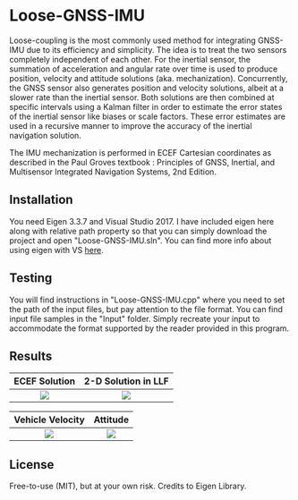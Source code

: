 # Loose-GNSS-IMU
Loose-coupling is the most commonly used method for integrating GNSS-IMU due to its efficiency and simplicity. The idea is to treat the two sensors completely independent of each other. For the inertial sensor, the summation of acceleration and angular rate over time is used to produce position, velocity and attitude solutions (aka. mechanization). Concurrently, the GNSS sensor also generates position and velocity solutions, albeit at a slower rate than the inertial sensor. Both solutions are then combined at specific intervals using a Kalman filter in order to estimate the error states of the inertial sensor like biases or scale factors. These error estimates are used in a recursive manner to improve the accuracy of the inertial navigation solution. 

The IMU mechanization is performed in ECEF Cartesian coordinates as described in the Paul Groves textbook : Principles of GNSS, Inertial, and Multisensor Integrated Navigation Systems, 2nd Edition. 

## Installation
You need Eigen 3.3.7 and Visual Studio 2017. I have included eigen here along with relative path property so that you can simply download the project and open "Loose-GNSS-IMU.sln". You can find more info about using eigen with VS [here](http://eigen.tuxfamily.org/index.php?title=Visual_Studio).

## Testing
You will find instructions in "Loose-GNSS-IMU.cpp" where you need to set the path of the input files, but pay attention to the file format. You can find input file samples in the "Input" folder. Simply recreate your input to accommodate the format supported by the reader provided in this program. 

## Results
ECEF Solution                                       |  2-D Solution in LLF
:--------------------------------------------------:|:--------------------------------------------------:
![](Loose-GNSS-IMU/Loose-GNSS-IMU/Output/ECEF.jpg)  |  ![](Loose-GNSS-IMU/Loose-GNSS-IMU/Output/ENU.jpg)

Vehicle Velocity                                        |  Attitude
:------------------------------------------------------:|:------------------------------------------------------:
![](Loose-GNSS-IMU/Loose-GNSS-IMU/Output/Velocity.jpg)  |  ![](Loose-GNSS-IMU/Loose-GNSS-IMU/Output/RPY.jpg)

## License
Free-to-use (MIT), but at your own risk. Credits to Eigen Library. 
